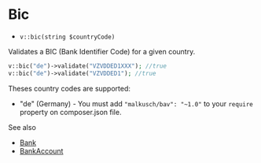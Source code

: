 # Bic

- `v::bic(string $countryCode)`

Validates a BIC (Bank Identifier Code) for a given country.

```php
v::bic("de")->validate("VZVDDED1XXX"); //true
v::bic("de")->validate("VZVDDED1"); //true
```

Theses country codes are supported:

 * "de" (Germany) - You must add `"malkusch/bav": "~1.0"` to your `require` property on composer.json file.

See also

  * [Bank](Bank.md)
  * [BankAccount](BankAccount.md)
